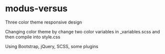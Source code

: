 # modus-versus

Three color theme responsive design

Changing color theme by change two color variables
in _variables.scss and then compile into style.css

Using Bootstrap, jQuery, SCSS, some plugins